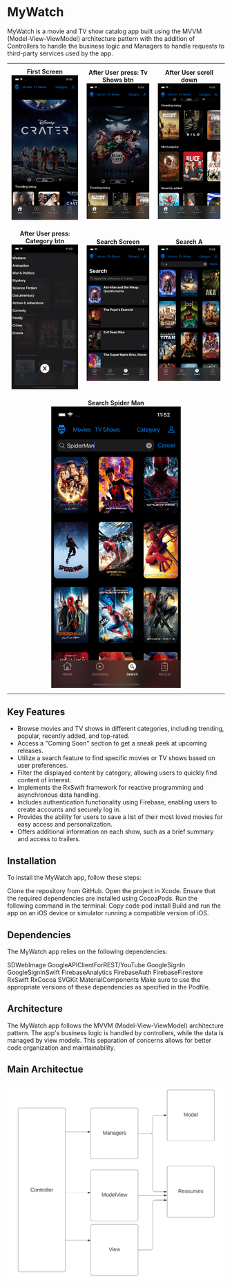 # MyWatch

MyWatch is a movie and TV show catalog app built using the MVVM (Model-View-ViewModel) architecture pattern with the addition of Controllers to handle the business logic and Managers to handle requests to third-party services used by the app. 

<style>
.table-cell {
  padding: 10px;
}
</style>

<table>
  <tr>
    <td align="center" class="table-cell">
      <strong>First Screen</strong>
      <br>
      <img src="/FirstScreen.png" alt="First Screen" width="300">
    </td>
    <td align="center" class="table-cell">
      <strong>After User press: Tv Shows btn</strong>
      <br>
      <img src="/FirstScreenTV.png" alt="First Screen TV" width="300">
    </td>
    <td align="center" class="table-cell">
      <strong>After User scroll down</strong>
      <br>
      <img src="/ScrollDown.png" alt="Scroll Down" width="300">
    </td>
  </tr>
  <tr>
    <td align="center" class="table-cell">
      <strong>After User press: Category btn</strong>
      <br>
      <img src="/Category.png" alt="Category" width="300">
    </td>
    <td align="center" class="table-cell">
      <strong>Search Screen</strong>
      <br>
      <img src="/Search.png" alt="Search Screen" width="300">
    </td>
    <td align="center" class="table-cell">
      <strong>Search A</strong>
      <br>
      <img src="/SearchA.png" alt="Search A" width="300">
    </td>
  </tr>
  <tr>
    <td colspan="3" align="center" class="table-cell">
      <strong>Search Spider Man</strong>
      <br>
      <img src="/SearchSpiderMan.png" alt="Search Spider Man" width="300">
    </td>
  </tr>
</table>


## Key Features

* Browse movies and TV shows in different categories, including trending, popular, recently added, and top-rated.
* Access a "Coming Soon" section to get a sneak peek at upcoming releases.
* Utilize a search feature to find specific movies or TV shows based on user preferences.
* Filter the displayed content by category, allowing users to quickly find content of interest.
* Implements the RxSwift framework for reactive programming and asynchronous data handling.
* Includes authentication functionality using Firebase, enabling users to create accounts and securely log in.
* Provides the ability for users to save a list of their most loved movies for easy access and personalization.
* Offers additional information on each show, such as a brief summary and access to trailers.
  
## Installation
To install the MyWatch app, follow these steps:

Clone the repository from GitHub.
Open the project in Xcode.
Ensure that the required dependencies are installed using CocoaPods. Run the following command in the terminal:
Copy code
pod install
Build and run the app on an iOS device or simulator running a compatible version of iOS.

## Dependencies
The MyWatch app relies on the following dependencies:

SDWebImage
GoogleAPIClientForREST/YouTube
GoogleSignIn
GoogleSignInSwift
FirebaseAnalytics
FirebaseAuth
FirebaseFirestore
RxSwift
RxCocoa
SVGKit
MaterialComponents
Make sure to use the appropriate versions of these dependencies as specified in the Podfile.

## Architecture

The MyWatch app follows the MVVM (Model-View-ViewModel) architecture pattern. The app's business logic is handled by controllers, while the data is managed by view models. This separation of concerns allows for better code organization and maintainability.

## Main Architectue

![Alt Text](/architecturalPattern.svg)

